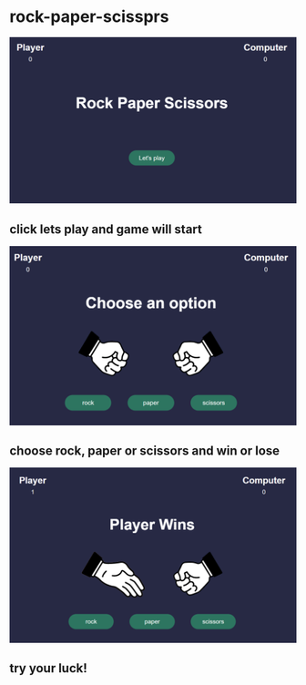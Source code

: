 # rock-paper-scissprs

![start](/readMeAssets/startScreen.png)

## click lets play and game will start

![choose](/readMeAssets/choose.png)

## choose rock, paper or scissors and win or lose

![winner](/readMeAssets/winner.png)

## try your luck!